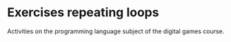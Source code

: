 # Exercises repeating loops
 Activities on the programming language subject of the digital games course.
